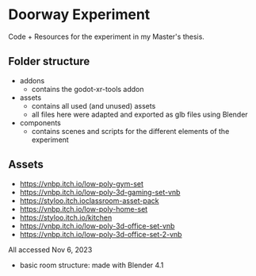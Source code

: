 # Doorway Experiment

Code + Resources for the experiment in my Master's thesis.

## Folder structure

- addons
	+ contains the godot-xr-tools addon
- assets
	+ contains all used (and unused) assets
	+ all files here were adapted and exported as glb files using Blender
- components
	+ contains scenes and scripts for the different elements of the experiment
	
## Assets

- https://vnbp.itch.io/low-poly-gym-set
- https://vnbp.itch.io/low-poly-3d-gaming-set-vnb
- https://styloo.itch.ioclassroom-asset-pack
- https://vnbp.itch.io/low-poly-home-set
- https://styloo.itch.io/kitchen
- https://vnbp.itch.io/low-poly-3d-office-set-vnb
- https://vnbp.itch.io/low-poly-3d-office-set-2-vnb

All accessed Nov 6, 2023

- basic room structure: made with Blender 4.1

